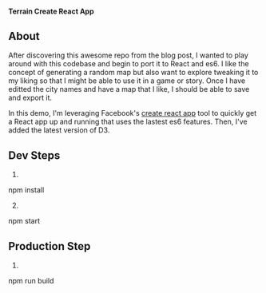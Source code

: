 #### Terrain Create React App

## About

After discovering this awesome repo from the blog post, I wanted to play around with this codebase and begin to port it to React and es6. I like the concept of generating a random map but also want to explore tweaking it to my liking so that I might be able to use it in a game or story. Once I have editted the city names and have a map that I like, I should be able to save and export it. 

In this demo, I'm leveraging Facebook's [create react app](https://facebook.github.io/react/blog/2016/07/22/create-apps-with-no-configuration.html) tool to quickly get a React app up and running that uses the lastest es6 features. Then, I've added the latest version of D3. 


## Dev Steps

1. 

npm install

2. 

npm start 

## Production Step

1. 

npm run build



